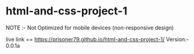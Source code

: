 # html-and-css-project-1
NOTE :- Not Optimized for mobile devices (non-responsive design)



live link == https://prisoner79.github.io/html-and-css-project-1/
Version:- 0.0.1a
